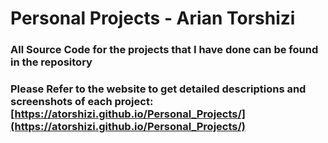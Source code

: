 # Personal Projects - Arian Torshizi 
### All Source Code for the projects that I have done can be found in the repository 
### Please Refer to the website to get detailed descriptions and screenshots of each project: [https://atorshizi.github.io/Personal_Projects/](https://atorshizi.github.io/Personal_Projects/)

